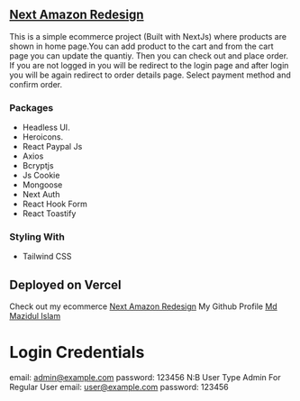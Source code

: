 ## [Next Amazon Redesign](https://next-amazon-redesign.vercel.app)

This is a simple ecommerce project (Built with NextJs) where products are shown in home page.You can add
product to the cart and from the cart page you can update the quantiy. Then you can check out and place order. If you are not logged in you will be redirect to the login page and after login you will be again redirect to order details page. Select payment method and confirm order.

### Packages

- Headless UI.
- Heroicons.
- React Paypal Js
- Axios
- Bcryptjs
- Js Cookie
- Mongoose
- Next Auth
- React Hook Form
- React Toastify

### Styling With

- Tailwind CSS

## Deployed on Vercel

Check out my ecommerce [Next Amazon Redesign](https://next-amazon-redesign.vercel.app)
My Github Profile [Md Mazidul Islam](https://github.com/MazidulIslam)

# Login Credentials

email: admin@example.com
password: 123456
N:B User Type Admin
For Regular User
email: user@example.com
password: 123456
